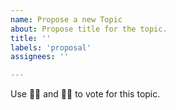 ```yaml
---
name: Propose a new Topic
about: Propose title for the topic.
title: ''
labels: 'proposal'
assignees: ''

---
```


Use 👍🏼 and 👎🏼 to vote for this topic.
